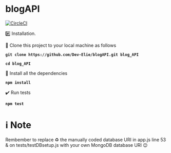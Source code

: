 # blogAPI

[![CircleCI](https://circleci.com/gh/Dev-Elie/blogAPI/tree/main.svg?style=svg)](https://circleci.com/gh/Dev-Elie/blogAPI/tree/main)

:hash: Installation.

📌 Clone this project to your local machine as follows

**`git clone https://github.com/Dev-Elie/blogAPI.git blog_API`**

**`cd blog_API`**

📌 Install all the dependencies

**`npm install`**

✔️ Run tests

**`npm test`**

# ℹ️ Note

Rembember to replace ♻️ the manually coded database URI in app.js line 53 & on tests/testDBsetup.js with your own MongoDB database URI 😉
